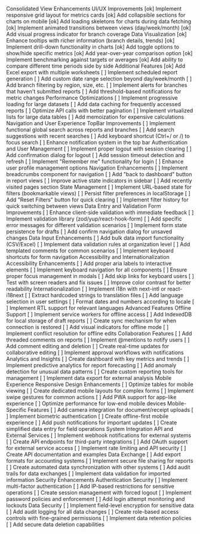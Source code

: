 Consolidated View Enhancements
UI/UX Improvements
[ok] Implement responsive grid layout for metrics cards
[ok] Add collapsible sections for charts on mobile
[ok] Add loading skeletons for charts during data fetching
[ok] Implement animated transitions between views (day/week/month)
[ok] Add visual progress indicator for branch coverage
Data Visualization
[ok] Enhance tooltips with richer information (branch details, trends)
[ok] Implement drill-down functionality in charts
[ok] Add toggle options to show/hide specific metrics
[ok] Add year-over-year comparison option
[ok] Implement benchmarking against targets or averages
[ok] Add ability to compare different time periods side by side
Additional Features
[ok] Add Excel export with multiple worksheets
[ ] Implement scheduled report generation
[ ] Add custom date range selection beyond day/week/month
[ ] Add branch filtering by region, size, etc.
[ ] Implement alerts for branches that haven't submitted reports
[ ] Add threshold-based notifications for metric changes
Performance Optimizations
[ ] Implement progressive loading for large datasets
[ ] Add data caching for frequently accessed reports
[ ] Optimize API calls with better pagination
[ ] Implement virtualized lists for large data tables
[ ] Add memoization for expensive calculations
Navigation and User Experience
TopBar Improvements
[ ] Implement functional global search across reports and branches
[ ] Add search suggestions with recent searches
[ ] Add keyboard shortcut (Ctrl+/ or /) to focus search
[ ] Enhance notification system in the top bar
Authentication and User Management
[ ] Implement proper logout with session clearing
[ ] Add confirmation dialog for logout
[ ] Add session timeout detection and refresh
[ ] Implement "Remember me" functionality for login
[ ] Enhance user profile management options
Navigation Enhancements
[ ] Implement breadcrumbs component for navigation
[ ] Add "back to dashboard" button in report views
[ ] Improve active state indicators in sidebar
[ ] Add recently visited pages section
State Management
[ ] Implement URL-based state for filters (bookmarkable views)
[ ] Persist filter preferences in localStorage
[ ] Add "Reset Filters" button for quick clearing
[ ] Implement filter history for quick switching between views
Data Entry and Validation
Form Improvements
[ ] Enhance client-side validation with immediate feedback
[ ] Implement validation library (zod/yup/react-hook-form)
[ ] Add specific error messages for different validation scenarios
[ ] Implement form state persistence for drafts
[ ] Add confirm navigation dialog for unsaved changes
Data Input Enhancements
[ ] Add bulk data import functionality (CSV/Excel)
[ ] Implement data validation rules at organization level
[ ] Add templated comments for common scenarios
[ ] Implement keyboard shortcuts for form navigation
Accessibility and Internationalization
Accessibility Enhancements
[ ] Add proper aria labels to interactive elements
[ ] Implement keyboard navigation for all components
[ ] Ensure proper focus management in modals
[ ] Add skip links for keyboard users
[ ] Test with screen readers and fix issues
[ ] Improve color contrast for better readability
Internationalization
[ ] Implement i18n with next-intl or react-i18next
[ ] Extract hardcoded strings to translation files
[ ] Add language selection in user settings
[ ] Format dates and numbers according to locale
[ ] Implement RTL support for relevant languages
Advanced Features
Offline Support
[ ] Implement service workers for offline access
[ ] Add IndexedDB for local storage of draft reports
[ ] Create sync mechanism for when connection is restored
[ ] Add visual indicators for offline mode
[ ] Implement conflict resolution for offline edits
Collaboration Features
[ ] Add threaded comments on reports
[ ] Implement @mentions to notify users
[ ] Add comment editing and deletion
[ ] Create real-time updates for collaborative editing
[ ] Implement approval workflows with notifications
Analytics and Insights
[ ] Create dashboard with key metrics and trends
[ ] Implement predictive analytics for report forecasting
[ ] Add anomaly detection for unusual data patterns
[ ] Create custom reporting tools for management
[ ] Implement data export for external analysis
Mobile Experience
Responsive Design Enhancements
[ ] Optimize tables for mobile viewing
[ ] Create dedicated mobile layouts for complex forms
[ ] Implement swipe gestures for common actions
[ ] Add PWA support for app-like experience
[ ] Optimize performance for low-end mobile devices
Mobile-Specific Features
[ ] Add camera integration for document/receipt uploads
[ ] Implement biometric authentication
[ ] Create offline-first mobile experience
[ ] Add push notifications for important updates
[ ] Create simplified data entry for field operations
System Integration
API and External Services
[ ] Implement webhook notifications for external systems
[ ] Create API endpoints for third-party integrations
[ ] Add OAuth support for external service access
[ ] Implement rate limiting and API security
[ ] Create API documentation and examples
Data Exchange
[ ] Add export formats for accounting systems
[ ] Implement secure file sharing for reports
[ ] Create automated data synchronization with other systems
[ ] Add audit trails for data exchanges
[ ] Implement data validation for imported information
Security Enhancements
Authentication Security
[ ] Implement multi-factor authentication
[ ] Add IP-based restrictions for sensitive operations
[ ] Create session management with forced logout
[ ] Implement password policies and enforcement
[ ] Add login attempt monitoring and lockouts
Data Security
[ ] Implement field-level encryption for sensitive data
[ ] Add audit logging for all data changes
[ ] Create role-based access controls with fine-grained permissions
[ ] Implement data retention policies
[ ] Add secure data deletion capabilities
